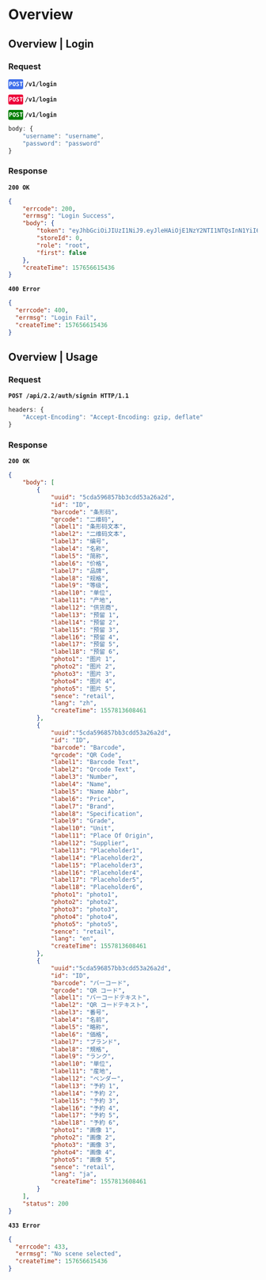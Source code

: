 <style>
    rest {
        /* padding: 4px 6px 6px 6px; */
        padding-bottom: 3px;
        padding-left: 1px;
        border-radius: 3px;
        background-color: #777;
        color: white;
        text-transform: uppercase;
        position: relative;
    }
    rest[get] {
        background-color: #008000;
    }
    rest[post] {
        background-color: #4070ec;
    }
    rest[success] {
        background-color: #008000;
    }
    rest[error] {
        background-color: #ed0039;
    }

</style>

# Overview

## Overview | Login

### Request

<rest post>**`POST`**</rest> **`/v1/login`**

<rest error>**`POST`**</rest> **`/v1/login`**

<rest get>**`POST`**</rest> **`/v1/login`**



```js
body: {
    "username": "username",
    "password": "password"
}
```

### Response

**`200 OK`**

```json
{
    "errcode": 200,
    "errmsg": "Login Success",
    "body": {
        "token": "eyJhbGciOiJIUzI1NiJ9.eyJleHAiOjE1NzY2NTI1NTQsInN1YiI6ImFkbWluIiwidXNlcklkIjoiYTM1NGNhZDNmYzI3MTFlOGE1MDEzMDljMjMyMzc2ZmEiLCJwYXNzd29yZCI6IjdkNjc0OTI2OTQyNzQwNzQ3NDQyYjZkNDQwOTQ3YTJiIiwicm9sZSI6InJvb3QifQ.GF4QpXFBbwQ_jFKjUYQHU8FeYPkeTN9k8ejXkgt2BDo",
        "storeId": 0,
        "role": "root",
        "first": false
    },
    "createTime": 157656615436
}
```

**`400 Error`**

```json
{
  "errcode": 400,
  "errmsg": "Login Fail",
  "createTime": 157656615436
} 
```

## Overview | Usage

### Request

**`POST /api/2.2/auth/signin HTTP/1.1`**

```js
headers: {
    "Accept-Encoding": "Accept-Encoding: gzip, deflate"
} 
```

### Response

**`200 OK`**

```json
{
    "body": [
        {
            "uuid": "5cda596857bb3cdd53a26a2d",
            "id": "ID",
            "barcode": "条形码",
            "qrcode": "二维码",
            "label1": "条形码文本",
            "label2": "二维码文本",
            "label3": "编号",
            "label4": "名称",
            "label5": "简称",
            "label6": "价格",
            "label7": "品牌",
            "label8": "规格",
            "label9": "等级",
            "label10": "单位",
            "label11": "产地",
            "label12": "供货商",
            "label13": "预留 1",
            "label14": "预留 2",
            "label15": "预留 3",
            "label16": "预留 4",
            "label17": "预留 5",
            "label18": "预留 6",
            "photo1": "图片 1",
            "photo2": "图片 2",
            "photo3": "图片 3",
            "photo4": "图片 4",
            "photo5": "图片 5",
            "sence": "retail",
            "lang": "zh",
            "createTime": 1557813608461
        },
        {
            "uuid":"5cda596857bb3cdd53a26a2d",
            "id": "ID",
            "barcode": "Barcode",
            "qrcode": "QR Code",
            "label1": "Barcode Text",
            "label2": "Qrcode Text",
            "label3": "Number",
            "label4": "Name",
            "label5": "Name Abbr",
            "label6": "Price",
            "label7": "Brand",
            "label8": "Specification",
            "label9": "Grade",
            "label10": "Unit",
            "label11": "Place Of Origin",
            "label12": "Supplier",
            "label13": "Placeholder1",
            "label14": "Placeholder2",
            "label15": "Placeholder3",
            "label16": "Placeholder4",
            "label17": "Placeholder5",
            "label18": "Placeholder6",
            "photo1": "photo1",
            "photo2": "photo2",
            "photo3": "photo3",
            "photo4": "photo4",
            "photo5": "photo5",
            "sence": "retail",
            "lang": "en",
            "createTime": 1557813608461
        },
        {
            "uuid":"5cda596857bb3cdd53a26a2d",
            "id": "ID",
            "barcode": "バーコード",
            "qrcode": "QR コード",
            "label1": "バーコードテキスト",
            "label2": "QR コードテキスト",
            "label3": "番号",
            "label4": "名前",
            "label5": "略称",
            "label6": "価格",
            "label7": "ブランド",
            "label8": "規格",
            "label9": "ランク",
            "label10": "単位",
            "label11": "産地",
            "label12": "ベンダー",
            "label13": "予約 1",
            "label14": "予約 2",
            "label15": "予約 3",
            "label16": "予約 4",
            "label17": "予約 5",
            "label18": "予約 6",
            "photo1": "画像 1",
            "photo2": "画像 2",
            "photo3": "画像 3",
            "photo4": "画像 4",
            "photo5": "画像 5",
            "sence": "retail",
            "lang": "ja",
            "createTime": 1557813608461
        }
    ],
    "status": 200
}
``` 

**`433 Error`**

```json
{
  "errcode": 433,
  "errmsg": "No scene selected",
  "createTime": 157656615436
}  
